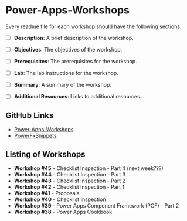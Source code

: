 # Power-Apps-Workshops

Every readme file for each workshop should have the following sections:

-  [ ] **Description**: A brief description of the workshop.
-  [ ] **Objectives**: The objectives of the workshop.
-  [ ] **Prerequisites**: The prerequisites for the workshop.
-  [ ] **Lab**: The lab instructions for the workshop.
-  [ ] **Summary**: A summary of the workshop.
-  [ ] **Additional Resources**: Links to additional resources.


## GitHub Links

- [Power-Apps-Workshops](https://github.com/PowerAppsDarren/Power-Apps-Workshops)
- [PowerFxSnippets](https://github.com/PowerAppsDarren/PowerFxSnippets)

## Listing of Workshops

- **Workshop #45** - Checklist Inspection - Part 4 (next week???)
- **Workshop #44** - Checklist Inspection - Part 3
- **Workshop #43** - Checklist Inspection - Part 2
- **Workshop #42** - Checklist Inspection - Part 1
- **Workshop #41** - Proposals
- **Workshop #40** - Checklist Inspection
- **Workshop #39** - Power Apps Component Framework (PCF) - Part 2
- **Workshop #38** - Power Apps Cookbook